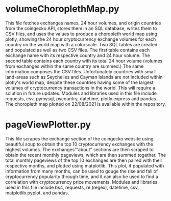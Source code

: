 # volumeChoroplethMap.py

This file fetches exchanges names, 24 hour volumes, and origin countries from
the coingecko API, stores them in an SQL database, writes them to CSV files,
and uses the values to produce a choropleth world map using plotly, showing
the 24 hour cryptocurrency exchange volumes for each country on the world map
with a colorscale. Two SQL tables are created and populated as well as two
CSV files. The first table contains each exchange name with its respective
country and 24 hour volume. The second table contains each country with its
total 24 hour volume (volumes from exchanges within the same country are
summed.) The same information composes the CSV files. Unfortunately countries
with small land-areas such as Seychelles and Cayman Islands are not included
within plotly's world map, despite these countries having some of the largest
volumes of cryptocurrency transactions in the world. This will require a 
solution in future updates. Modules and libraries used in this file include
requests, csv, pymysql, pycountry, datetime, plotly.express and pandas. The
choropleth map plotted on 22/08/2021 is available within the repository.

# pageViewPlotter.py

This file scrapes the exchange section of the coingecko website using
beautiful soup to obtain the top 10 cryptocurrency exchanges with the highest
volumes. The exchanges'"about" sections are then scraped to obtain the recent
monthly pageviews, which are then summed together. The total monthly pageviews 
of the top 10 exchanges are then paired with their respective months, and
plotted using matplotlib. This plot, if populated with information from many
months, can be used to gouge the rise and fall of cryptocurrency popularity
through time, and it can also be used to find a correlation with
cryptocurrency price movements. Modules and libraries used in this file include
bs4, requests, re (regex), datetime, csv, matplotlib.pyplot, and pandas.
